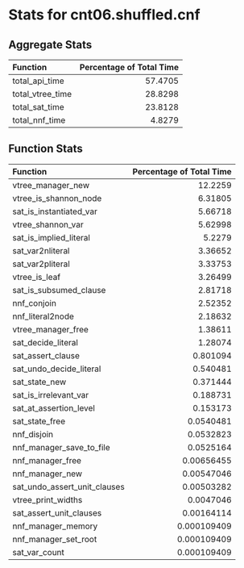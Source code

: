 # Stats for cnt06.shuffled.cnf

## Aggregate Stats
| Function         |   Percentage of Total Time |
|:-----------------|---------------------------:|
| total_api_time   |                    57.4705 |
| total_vtree_time |                    28.8298 |
| total_sat_time   |                    23.8128 |
| total_nnf_time   |                     4.8279 |

## Function Stats
| Function                     |   Percentage of Total Time |
|:-----------------------------|---------------------------:|
| vtree_manager_new            |               12.2259      |
| vtree_is_shannon_node        |                6.31805     |
| sat_is_instantiated_var      |                5.66718     |
| vtree_shannon_var            |                5.62998     |
| sat_is_implied_literal       |                5.2279      |
| sat_var2nliteral             |                3.36652     |
| sat_var2pliteral             |                3.33753     |
| vtree_is_leaf                |                3.26499     |
| sat_is_subsumed_clause       |                2.81718     |
| nnf_conjoin                  |                2.52352     |
| nnf_literal2node             |                2.18632     |
| vtree_manager_free           |                1.38611     |
| sat_decide_literal           |                1.28074     |
| sat_assert_clause            |                0.801094    |
| sat_undo_decide_literal      |                0.540481    |
| sat_state_new                |                0.371444    |
| sat_is_irrelevant_var        |                0.188731    |
| sat_at_assertion_level       |                0.153173    |
| sat_state_free               |                0.0540481   |
| nnf_disjoin                  |                0.0532823   |
| nnf_manager_save_to_file     |                0.0525164   |
| nnf_manager_free             |                0.00656455  |
| nnf_manager_new              |                0.00547046  |
| sat_undo_assert_unit_clauses |                0.00503282  |
| vtree_print_widths           |                0.0047046   |
| sat_assert_unit_clauses      |                0.00164114  |
| nnf_manager_memory           |                0.000109409 |
| nnf_manager_set_root         |                0.000109409 |
| sat_var_count                |                0.000109409 |